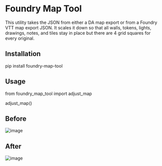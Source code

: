 # Foundry Map Tool

This utility takes the JSON from either a DA map export or from a Foundry VTT map export JSON. It scales it down so that all walls, tokens, lights, drawings, notes, and tiles stay in place but there are 4 grid squares for every original.

## Installation

pip install foundry-map-tool

## Usage

from foundry_map_tool import adjust_map

adjust_map()

## Before

![image](https://github.com/user-attachments/assets/c5c1bdec-e90c-40bd-8c76-a9415f222f13)

## After

![image](https://github.com/user-attachments/assets/a507c128-0c2c-43d0-bd60-4d2fb49b6b82)
